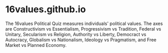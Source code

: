 # 16values.github.io
The 16values Political Quiz measures individuals' political values. The axes are Constructivism vs Essentialism, Progressivism vs Tradition, Federal vs Unitary, Secularism vs Religion, Authority vs Liberty, Democract vs Autocracy, Globalism vs Nationalism, Ideology vs Pragmatism, and Free Market vs Planned Economy.
